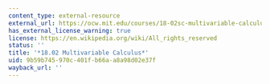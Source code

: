 ```yaml
---
content_type: external-resource
external_url: https://ocw.mit.edu/courses/18-02sc-multivariable-calculus-fall-2010/
has_external_license_warning: true
license: https://en.wikipedia.org/wiki/All_rights_reserved
status: ''
title: '*18.02 Multivariable Calculus*'
uid: 9b59b745-970c-401f-b66a-a8a98d02e37f
wayback_url: ''
---
```

